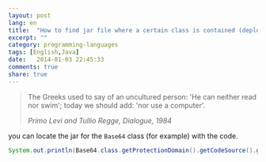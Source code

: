 ```yaml
---
layout: post
lang: en
title:  "How to find jar file where a certain class is contained (deployed in GlassFish)."
excerpt: ""
category: programming-languages
tags: [English,Java]
date:   2014-01-03 22:45:33
comments: true
share: true
---
```


> The Greeks used to say of an uncultured person: 'He can neither read nor swim'; today we should add: 'nor use a computer'.
>
> <cite>Primo Levi and Tullio Regge, Dialogue, 1984</cite>

you can locate the jar for the `Base64` class (for example) with the code.

```java
System.out.println(Base64.class.getProtectionDomain().getCodeSource().getLocation());
```

